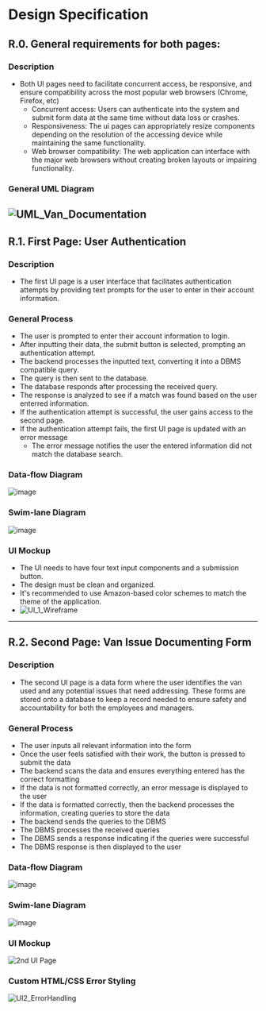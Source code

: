 # Design Specification

## R.0.   General requirements for both pages:
### Description
* Both UI pages need to facilitate concurrent access, be responsive, and ensure compatibility across the most popular web browsers (Chrome, Firefox, etc)
  * Concurrent access: Users can authenticate into the system and submit form data at the same time without data loss or crashes.
  * Responsiveness: The ui pages can appropriately resize components depending on the resolution of the accessing device while maintaining the same functionality.
  * Web browser compatibility: The web application can interface with the major web browsers without creating broken layouts or impairing functionality.
### General UML Diagram
![UML_Van_Documentation](https://github.com/user-attachments/assets/afae39ab-b5f0-46ef-a1c6-bdc3e37f9c1b)
---
## R.1. First Page: User Authentication
### Description
* The first UI page is a user interface that facilitates authentication attempts by providing text prompts for the user to enter in their account information.

### General Process
* The user is prompted to enter their account information to login.
* After inputting their data, the submit button is selected, prompting an authentication attempt.
* The backend processes the inputted text, converting it into a DBMS compatible query.
* The query is then sent to the database.
* The database responds after processing the received query.
* The response is analyzed to see if a match was found based on the user enterred information.
* If the authentication attempt is successful, the user gains access to the second page.
* If the authentication attempt fails, the first UI page is updated with an error message
  * The error message notifies the user the entered information did not match the database search.
### Data-flow Diagram
![image](https://github.com/user-attachments/assets/4323edb5-87c5-4ca3-8ecf-4dba489a6936)
### Swim-lane Diagram
![image](https://github.com/user-attachments/assets/4c3b5288-b236-4799-a497-2b72cdf2eb2c)
 
### UI Mockup
* The UI needs to have four text input components and a submission button.
* The design must be clean and organized.
* It's recommended to use Amazon-based color schemes to match the theme of the application.
* ![UI_1_Wireframe](https://github.com/user-attachments/assets/a2a99a94-267e-41e7-8d73-b72ce78e07ad)
---
## R.2. Second Page: Van Issue Documenting Form
### Description
* The second UI page is a data form where the user identifies the van used and any potential issues that need addressing. These forms are stored onto a database to keep a record needed to ensure safety and accountability for both the employees and managers.

### General Process
* The user inputs all relevant information into the form
* Once the user feels satisfied with their work, the button is pressed to submit the data
* The backend scans the data and ensures everything entered has the correct formatting
* If the data is not formatted correctly, an error message is displayed to the user
* If the data is formatted correctly, then the backend processes the information, creating queries to store the data
* The backend sends the queries to the DBMS
* The DBMS processes the received queries
* The DBMS sends a response indicating if the queries were successful
* The DBMS response is then displayed to the user
### Data-flow Diagram
![image](https://github.com/user-attachments/assets/33409588-ec55-47ec-9e7d-451c3765f40d)
### Swim-lane Diagram
![image](https://github.com/user-attachments/assets/2b9bf152-14d6-436d-ac74-d451bf0b5b22)

### UI Mockup
![2nd UI Page](https://github.com/user-attachments/assets/f10dd7cb-56b8-4694-9310-21fae30e4175)

### Custom HTML/CSS Error Styling
![UI2_ErrorHandling](https://github.com/user-attachments/assets/0889ed33-422f-494a-bc92-43bdd3a22638)
